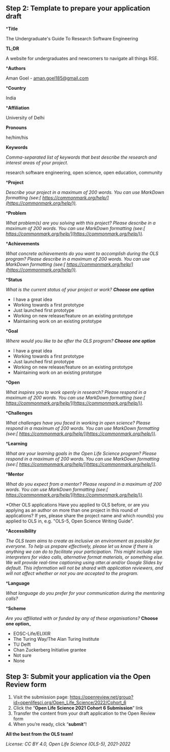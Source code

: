 ## **Step 2: Template to prepare your application draft**

***Title**

The Undergraduate's Guide To Research Software Engineering

**TL;DR**

A website for undergraduates and newcomers to navigate all things RSE.

***Authors**

Aman Goel - aman.goel185@gmail.com

***Country**

India

***Affiliation**

University of Delhi

**Pronouns**

he/him/his

**Keywords**

_Comma-separated list of keywords that best describe the research and interest areas of your project._

research software engineering, open science, open education, community

***Project**

_Describe your project in a maximum of 200 words. You can use MarkDown formatting (see:[ https://commonmark.org/help/](https://commonmark.org/help/))._

<your answer>

***Problem**

_What problem(s) are you solving with this project? Please describe in a maximum of 200 words. You can use MarkDown formatting (see:[ https://commonmark.org/help/](https://commonmark.org/help/))._

<your answer>

***Achievements**

_What concrete achievements do you want to accomplish during the OLS program? Please describe in a maximum of 200 words. You can use MarkDown formatting (see:[ https://commonmark.org/help/](https://commonmark.org/help/))._

<your answer>

***Status**

_What is the current status of your project or work? **Choose one option**_

*   I have a great idea
*   Working towards a first prototype
*   Just launched first prototype
*   Working on new release/feature on an existing prototype
*   Maintaining work on an existing prototype

***Goal**

_Where would you like to be after the OLS program? **Choose one option**_

*   I have a great idea
*   Working towards a first prototype
*   Just launched first prototype
*   Working on new release/feature on an existing prototype
*   Maintaining work on an existing prototype

***Open**

_What inspires you to work openly in research? Please respond in a maximum of 200 words. You can use MarkDown formatting (see:[ https://commonmark.org/help/](https://commonmark.org/help/))._

<your answer>

***Challenges**

_What challenges have you faced in working in open science? Please respond in a maximum of 200 words. You can use MarkDown formatting (see:[ https://commonmark.org/help/](https://commonmark.org/help/))._

<your answer>

***Learning**

_What are your learning goals in the Open Life Science program? Please respond in a maximum of 200 words. You can use MarkDown formatting (see:[ https://commonmark.org/help/](https://commonmark.org/help/))._

<your answer>

***Mentor**

_What do you expect from a mentor? Please respond in a maximum of 200 words. You can use MarkDown formatting (see:[ https://commonmark.org/help/](https://commonmark.org/help/))._

<your answer>

*Other OLS applications
Have you applied to OLS before, or are you applying as an author on more than one project in this round of applications? If yes, please share the project name and which round(s) you applied to OLS in, e.g. "OLS-5, Open Science Writing Guide".
<your answer>


***Accessibility**

_The OLS team aims to create as inclusive an environment as possible for everyone. To help us prepare effectively, please let us know if there is anything we can do to facilitate your participation. This might include sign interpreters for video calls, alternative format materials, or something else. We will provide real-time captioning using otter.ai and/or Google Slides by default. This information will not be shared with application reviewers, and will not affect whether or not you are accepted to the program._

<your answer>

***Language**

_What language do you prefer for your communication during the mentoring calls?_

<your answer>

***Scheme**

_Are you affiliated with or funded by any of these organisations?_ **Choose one option**_

* EOSC-Life/ELIXIR
* The Turing Way/The Alan Turing Institute
* TU Delft
* Chan Zuckerberg Initiative grantee
* Not sure
* None


## **Step 3: Submit your application via the Open Review form**

1. Visit the submission page: https://openreview.net/group?id=openlifesci.org/Open_Life_Science/2022/Cohort_6
2. Click the “**Open Life Science 2021 Cohort 6 Submission**” link
3. Transfer the content from your draft application to the Open Review form
4. When you’re ready, click “**submit**”!

**All the best from the OLS team!**

_License: CC BY 4.0, Open Life Science (OLS-5), 2021-2022_
